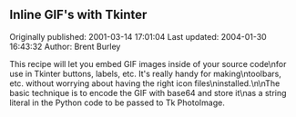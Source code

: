 ## Inline GIF's with Tkinter

Originally published: 2001-03-14 17:01:04
Last updated: 2004-01-30 16:43:32
Author: Brent Burley

This recipe will let you embed GIF images inside of your source code\nfor use in Tkinter buttons, labels, etc.  It's really handy for making\ntoolbars, etc. without worrying about having the right icon files\ninstalled.\n\nThe basic technique is to encode the GIF with base64 and store it\nas a string literal in the Python code to be passed to Tk PhotoImage.